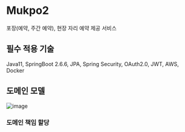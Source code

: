 # Mukpo2

포장(예약, 주간 예약), 현장 자리 예약 제공 서비스

## 필수 적용 기술

Java11, SpringBoot 2.6.6, JPA, Spring Security, OAuth2.0, JWT, AWS, Docker

## 도메인 모델

![image](https://user-images.githubusercontent.com/32383284/164375649-c0fd241e-8a3c-4328-b809-ba647bc4a4ca.png)

### 도메인 책임 할당

